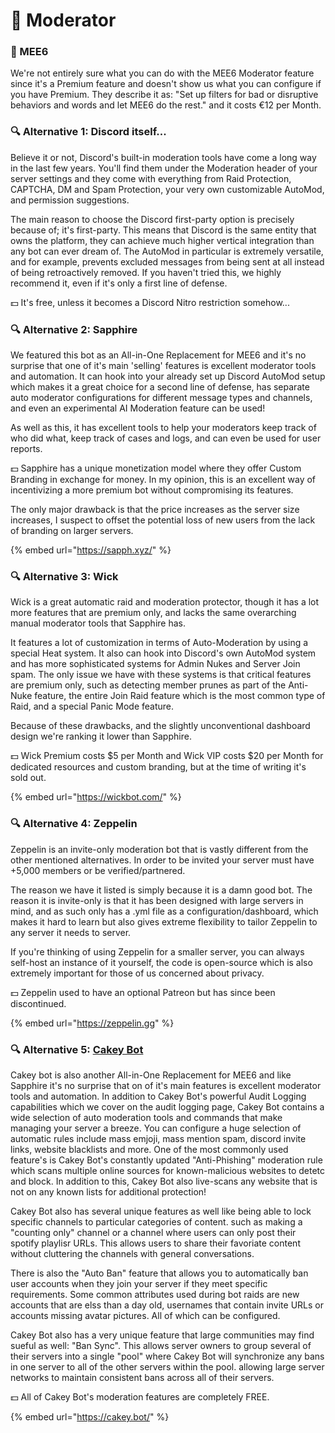 # 👑 Moderator

### 👑 MEE6

We're not entirely sure what you can do with the MEE6 Moderator feature since it's a Premium feature and doesn't show us what you can configure if you have Premium. They describe it as: "Set up filters for bad or disruptive behaviors and words and let MEE6 do the rest." and it costs €12 per Month.

### 🔍 Alternative 1: Discord itself...

Believe it or not, Discord's built-in moderation tools have come a long way in the last few years. You'll find them under the Moderation header of your server settings and they come with everything from Raid Protection, CAPTCHA, DM and Spam Protection, your very own customizable AutoMod, and permission suggestions.

The main reason to choose the Discord first-party option is precisely because of; it's first-party. This means that Discord is the same entity that owns the platform, they can achieve much higher vertical integration than any bot can ever dream of. The AutoMod in particular is extremely versatile, and for example, prevents excluded messages from being sent at all instead of being retroactively removed. If you haven't tried this, we highly recommend it, even if it's only a first line of defense.

💵 It's free, unless it becomes a Discord Nitro restriction somehow...

### 🔍 Alternative 2: Sapphire

We featured this bot as an All-in-One Replacement for MEE6 and it's no surprise that one of it's main 'selling' features is excellent moderator tools and automation. It can hook into your already set up Discord AutoMod setup which makes it a great choice for a second line of defense, has separate auto moderator configurations for different message types and channels, and even an experimental AI Moderation feature can be used!

As well as this, it has excellent tools to help your moderators keep track of who did what, keep track of cases and logs, and can even be used for user reports.

💵 Sapphire has a unique monetization model where they offer Custom Branding in exchange for money. In my opinion, this is an excellent way of incentivizing a more premium bot without compromising its features.&#x20;

The only major drawback is that the price increases as the server size increases, I suspect to offset the potential loss of new users from the lack of branding on larger servers.

{% embed url="https://sapph.xyz/" %}

### 🔍 Alternative 3: Wick

Wick is a great automatic raid and moderation protector, though it has a lot more features that are premium only, and lacks the same overarching manual moderator tools that Sapphire has.

It features a lot of customization in terms of Auto-Moderation by using a special Heat system. It also can hook into Discord's own AutoMod system and has more sophisticated systems for Admin Nukes and Server Join spam. The only issue we have with these systems is that critical features are premium only, such as detecting member prunes as part of the Anti-Nuke feature, the entire Join Raid feature which is the most common type of Raid, and a special Panic Mode feature.&#x20;

Because of these drawbacks, and the slightly unconventional dashboard design we're ranking it lower than Sapphire.&#x20;

💵 Wick Premium costs $5 per Month and Wick VIP costs $20 per Month for dedicated resources and custom branding, but at the time of writing it's sold out.

{% embed url="https://wickbot.com/" %}

### 🔍 Alternative 4: Zeppelin&#x20;

Zeppelin is an invite-only moderation bot that is vastly different from the other mentioned alternatives. In order to be invited your server must have +5,000 members or be verified/partnered.&#x20;

The reason we have it listed is simply because it is a damn good bot. The reason it is invite-only is that it has been designed with large servers in mind, and as such only has a .yml file as a configuration/dashboard, which makes it hard to learn but also gives extreme flexibility to tailor Zeppelin to any server it needs to server.&#x20;

If you're thinking of using Zeppelin for a smaller server, you can always self-host an instance of it yourself, the code is open-source which is also extremely important for those of us concerned about privacy.

💵 Zeppelin used to have an optional Patreon but has since been discontinued.

{% embed url="https://zeppelin.gg" %}

### 🔍 Alternative 5: [Cakey Bot](https://cakey.bot/)

Cakey bot is also another All-in-One Replacement for MEE6 and like Sapphire it's no surprise that on of it's main features is excellent moderator tools and automation.
In addition to Cakey Bot's powerful Audit Logging capabilities which we cover on the audit logging page, Cakey Bot contains a wide selection of auto moderation tools and commands that make managing your server a breeze. You can configure a huge selection of automatic rules include mass emjoji, mass mention spam, discord invite links, website blacklists and more.
One of the most commonly used feature's is Cakey Bot's constantly updated "Anti-Phishing" moderation rule which scans multiple online sources for known-malicious websites to detetc and block. In addition to this, Cakey Bot also live-scans any website that is not on any known lists for additional protection!

Cakey Bot also has several unique features as well like being able to lock specific channels to particular categories of content. such as making a "counting only" channel or a channel where users can only post their spotify playlisr URLs. This allows users to share their favoriate content without cluttering the channels with general conversations. 

There is also the "Auto Ban" feature that allows you to automatically ban user accounts when they join your server if they meet specific requirements. Some common attributes used during bot raids are new accounts that are elss than a day old, usernames that contain invite URLs or accounts missing avatar pictures. All of which can be configured.

Cakey Bot also has a very unique feature that large communities may find sueful as well: "Ban Sync". This allows server owners to group several of their servers into a single "pool" where Cakey Bot will synchronize any bans in one server to all of the other servers within the pool. allowing large server networks to maintain consistent bans across all of their servers.

💵 All of Cakey Bot's moderation features are completely FREE.

{% embed url="https://cakey.bot/" %}